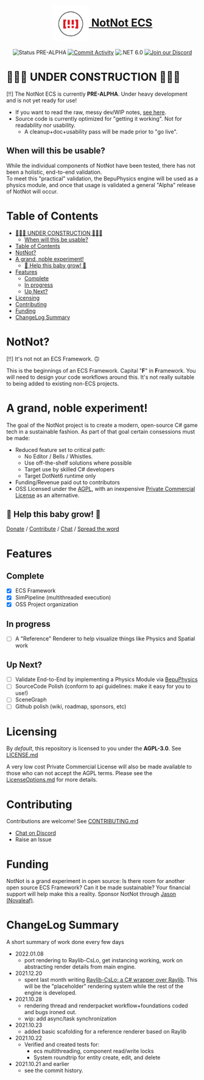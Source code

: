 <h1 align="center">
    <a href="#"><img align="center" src="meta/logos/[!!]-logos_red.png" height="96"> NotNot ECS</a>
    <br />
</h1>
<div align="center">


![Status PRE-ALPHA](https://img.shields.io/badge/status-PRE--ALPHA-red)
[![Commit Activity](https://img.shields.io/github/commit-activity/m/NotNotTech/NotNot)](https://github.com/NotNotTech/NotNot/graphs/contributors)
![.NET 6.0](https://img.shields.io/badge/.NET-net6.0-%23512bd4)
[![Join our Discord](https://img.shields.io/badge/chat%20on-discord-7289DA)](https://discord.gg/ZyCNM7wap8)

</div>


# 🚧🚨🚧 UNDER CONSTRUCTION 🚧🚨🚧
[!!] The NotNot ECS is currently **PRE-ALPHA**.  Under heavy development and is not yet ready for use!

- If you want to read the raw, messy dev/WIP notes, [see here](./meta/notes.md).
- Source code is currently optimized for "getting it working".  Not for readability nor usability.
  - A cleanup+doc+usability pass will be made prior to "go live".  
## When will this be usable? 
While the individual components of NotNot have been tested, there has not been a holistic, end-to-end validation.  
To meet this "practical" validation, the BepuPhysics engine will be used as a physics module, and once that usage is validated a general "Alpha" release of NotNot will occur.


# Table of Contents
- [🚧🚨🚧 UNDER CONSTRUCTION 🚧🚨🚧](#-under-construction-)
  - [When will this be usable?](#when-will-this-be-usable)
- [Table of Contents](#table-of-contents)
- [NotNot?](#notnot)
- [A grand, noble experiment!](#a-grand-noble-experiment)
  - [👶 Help this baby grow! 👶](#-help-this-baby-grow-)
- [Features](#features)
  - [Complete](#complete)
  - [In progress](#in-progress)
  - [Up Next?](#up-next)
- [Licensing](#licensing)
- [Contributing](#contributing)
- [Funding](#funding)
- [ChangeLog Summary](#changelog-summary)

# NotNot?
[!!] It's not not an ECS Framework. 🙃


This is the beginnings of an ECS Framework.  Capital "**F**" in **F**ramework.  You will need to design your code workflows around this.  It's not really suitable to being added to existing non-ECS projects.

# A grand, noble experiment! 
The goal of the NotNot project is to create a modern, open-source C# game tech in a sustainable fashion.  As part of that goal certain consessions must be made:

- Reduced feature set to critical path:
  - No Editor / Bells / Whistles.
  - Use off-the-shelf solutions where possible
  - Target use by skilled C# developers
  - Target DotNet6 runtime only
- Funding/Revenue paid out to contributors
- OSS Licensed under the [AGPL](LICENSE.md), with an inexpensive [Private Commercial License](./meta/LicenseOptions.md) as an alternative.

## 👶 Help this baby grow! 👶
[Donate](https://github.com/sponsors/jasonswearingen?frequency=recurring) / [Contribute](CONTRIBUTING.md) / [Chat](https://discord.gg/ZyCNM7wap8) / [Spread the word](https://www.reddit.com/)




# Features

## Complete

- [X] ECS Framework
- [X] SimPipeline (multithreaded execution)
- [X] OSS Project organization
## In progress
- [ ] A "Reference" Renderer to help visualize things like Physics and Spatial work

## Up Next?
- [ ] Validate End-to-End by implementing a Physics Module via [BepuPhysics](https://github.com/bepu/bepuphysics2)
- [ ] SourceCode Polish (conform to api guidelines: make it easy for you to use!)
- [ ] SceneGraph
- [ ] Github polish (wiki, roadmap, sponsors, etc)

# Licensing
By *default*, this repository is licensed to you under the **AGPL-3.0**.  See [LICENSE.md](LICENSE.md)

A very low cost Private Commercial License will also be made available to those who can not accept the AGPL terms.  Please see the [LicenseOptions.md](./meta/LicenseOptions.md) for more details.

# Contributing

Contributions are welcome!  See [CONTRIBUTING.md](./meta/CONTRIBUTING.md)
- [Chat on Discord](https://discord.gg/ZyCNM7wap8)
- Raise an Issue

# Funding
NotNot is a grand experiment in open source: Is there room for another open source ECS Framework?  Can it be made sustainable?  Your financial support will help make this a reality.  Sponsor NotNot through [Jason (Novaleaf)](https://github.com/sponsors/jasonswearingen?frequency=recurring).

# ChangeLog Summary
A short summary of work done every few days
- 2022.01.08
  - port rendering to Raylib-CsLo, get instancing working, work on abstracting render details from main engine.
- 2021.12.20
  - spent last month writing [Raylib-CsLo: a C# wrapper over Raylib](https://github.com/NotNotTech/Raylib-CsLo).  This will be the "placeholder" rendering system while the rest of the engine is developed.
- 2021.10.28
  - rendering thread and renderpacket workflow+foundations coded and bugs ironed out. 
  - wip: add async/task synchronization 
- 2021.10.23
  - added basic scafolding for a reference renderer based on Raylib
- 2021.10.22
  - Verified and created tests for:
    - ecs multithreading, component read/write locks
    - System roundtrip for entity create, edit, and delete
- 2021.10.21 and earlier
  - see the commit history.  
  
